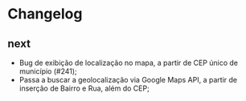# Changelog

## next
- Bug de exibição de localização no mapa, a partir de CEP único de município (#241);
- Passa a buscar a geolocalização via Google Maps API, a partir de inserção de Bairro e Rua, além do CEP;